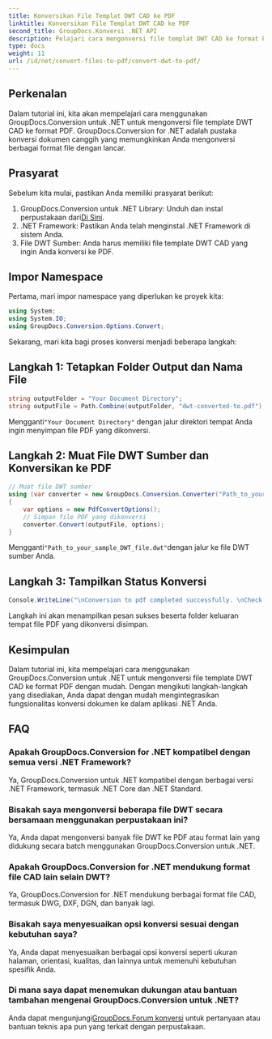 ```yaml
---
title: Konversikan File Templat DWT CAD ke PDF
linktitle: Konversikan File Templat DWT CAD ke PDF
second_title: GroupDocs.Konversi .NET API
description: Pelajari cara mengonversi file templat DWT CAD ke format PDF dengan mudah menggunakan GroupDocs.Conversion untuk .NET.
type: docs
weight: 11
url: /id/net/convert-files-to-pdf/convert-dwt-to-pdf/
---
```

## Perkenalan
Dalam tutorial ini, kita akan mempelajari cara menggunakan GroupDocs.Conversion untuk .NET untuk mengonversi file template DWT CAD ke format PDF. GroupDocs.Conversion for .NET adalah pustaka konversi dokumen canggih yang memungkinkan Anda mengonversi berbagai format file dengan lancar.
## Prasyarat
Sebelum kita mulai, pastikan Anda memiliki prasyarat berikut:
1.  GroupDocs.Conversion untuk .NET Library: Unduh dan instal perpustakaan dari[Di Sini](https://releases.groupdocs.com/conversion/net/).
2. .NET Framework: Pastikan Anda telah menginstal .NET Framework di sistem Anda.
3. File DWT Sumber: Anda harus memiliki file template DWT CAD yang ingin Anda konversi ke PDF.

## Impor Namespace
Pertama, mari impor namespace yang diperlukan ke proyek kita:
```csharp
using System;
using System.IO;
using GroupDocs.Conversion.Options.Convert;
```
Sekarang, mari kita bagi proses konversi menjadi beberapa langkah:
## Langkah 1: Tetapkan Folder Output dan Nama File
```csharp
string outputFolder = "Your Document Directory";
string outputFile = Path.Combine(outputFolder, "dwt-converted-to.pdf");
```
 Mengganti`"Your Document Directory"` dengan jalur direktori tempat Anda ingin menyimpan file PDF yang dikonversi.
## Langkah 2: Muat File DWT Sumber dan Konversikan ke PDF
```csharp
// Muat file DWT sumber
using (var converter = new GroupDocs.Conversion.Converter("Path_to_your_sample_DWT_file.dwt"))
{
    var options = new PdfConvertOptions();
    // Simpan file PDF yang dikonversi
    converter.Convert(outputFile, options);
}
```
 Mengganti`"Path_to_your_sample_DWT_file.dwt"`dengan jalur ke file DWT sumber Anda.
## Langkah 3: Tampilkan Status Konversi
```csharp
Console.WriteLine("\nConversion to pdf completed successfully. \nCheck output in {0}", outputFolder);
```
Langkah ini akan menampilkan pesan sukses beserta folder keluaran tempat file PDF yang dikonversi disimpan.

## Kesimpulan
Dalam tutorial ini, kita mempelajari cara menggunakan GroupDocs.Conversion untuk .NET untuk mengonversi file template DWT CAD ke format PDF dengan mudah. Dengan mengikuti langkah-langkah yang disediakan, Anda dapat dengan mudah mengintegrasikan fungsionalitas konversi dokumen ke dalam aplikasi .NET Anda.
## FAQ
### Apakah GroupDocs.Conversion for .NET kompatibel dengan semua versi .NET Framework?
Ya, GroupDocs.Conversion untuk .NET kompatibel dengan berbagai versi .NET Framework, termasuk .NET Core dan .NET Standard.
### Bisakah saya mengonversi beberapa file DWT secara bersamaan menggunakan perpustakaan ini?
Ya, Anda dapat mengonversi banyak file DWT ke PDF atau format lain yang didukung secara batch menggunakan GroupDocs.Conversion untuk .NET.
### Apakah GroupDocs.Conversion for .NET mendukung format file CAD lain selain DWT?
Ya, GroupDocs.Conversion for .NET mendukung berbagai format file CAD, termasuk DWG, DXF, DGN, dan banyak lagi.
### Bisakah saya menyesuaikan opsi konversi sesuai dengan kebutuhan saya?
Ya, Anda dapat menyesuaikan berbagai opsi konversi seperti ukuran halaman, orientasi, kualitas, dan lainnya untuk memenuhi kebutuhan spesifik Anda.
### Di mana saya dapat menemukan dukungan atau bantuan tambahan mengenai GroupDocs.Conversion untuk .NET?
 Anda dapat mengunjungi[GroupDocs.Forum konversi](https://forum.groupdocs.com/c/conversion/11) untuk pertanyaan atau bantuan teknis apa pun yang terkait dengan perpustakaan.